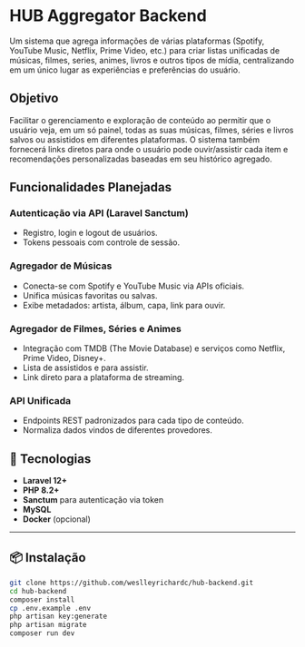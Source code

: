 # HUB Aggregator Backend

Um sistema que agrega informações de várias plataformas (Spotify, YouTube Music, Netflix, Prime Video, etc.) para criar listas unificadas de músicas, filmes, series, animes, livros e outros tipos de mídia, centralizando em um único lugar as experiências e preferências do usuário.

## Objetivo

Facilitar o gerenciamento e exploração de conteúdo ao permitir que o usuário veja, em um só painel, todas as suas músicas, filmes, séries e livros salvos ou assistidos em diferentes plataformas. O sistema também fornecerá links diretos para onde o usuário pode ouvir/assistir cada item e recomendações personalizadas baseadas em seu histórico agregado.

## Funcionalidades Planejadas

### Autenticação via API (Laravel Sanctum)

- Registro, login e logout de usuários.
- Tokens pessoais com controle de sessão.

### Agregador de Músicas

- Conecta-se com Spotify e YouTube Music via APIs oficiais.
- Unifica músicas favoritas ou salvas.
- Exibe metadados: artista, álbum, capa, link para ouvir.

### Agregador de Filmes, Séries e Animes

- Integração com TMDB (The Movie Database) e serviços como Netflix, Prime Video, Disney+.
- Lista de assistidos e para assistir.
- Link direto para a plataforma de streaming.

### API Unificada

- Endpoints REST padronizados para cada tipo de conteúdo.
- Normaliza dados vindos de diferentes provedores.

## 🚀 Tecnologias

- **Laravel 12+**
- **PHP 8.2+**
- **Sanctum** para autenticação via token
- **MySQL**
- **Docker** (opcional)

---

## 📦 Instalação

```bash
git clone https://github.com/weslleyrichardc/hub-backend.git
cd hub-backend
composer install
cp .env.example .env
php artisan key:generate
php artisan migrate
composer run dev
